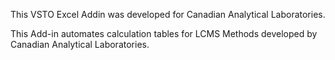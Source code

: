 This VSTO Excel Addin was developed for Canadian Analytical Laboratories.

This Add-in automates calculation tables for LCMS Methods developed by Canadian Analytical Laboratories.
